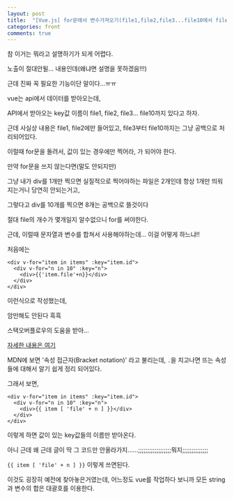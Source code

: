 ```yaml
---
layout: post
title:  "[Vue.js] for문에서 변수가져오기(file1,file2,file3...file10에서 file1,file2만 가져오기)"
categories: front 
comments: true
---
```








참 이거는 뭐라고 설명하기가 되게 어렵다.

노출이 절대안될... 내용인데(왜냐면 설명을 못하겠음!!!)

근데 진짜 꼭 필요한 기능이단 말이다...ㅠㅠ



vue는 api에서 데이터를 받아오는데,

API에서 받아오는 key값 이름이 file1, file2, file3... file10까지 있다고 하자.

근데 사실상 내용은 file1, file2에만 들어있고, file3부터 file10까지는 그냥 공백으로 처리되어있다.

이럴때 for문을 돌려서, 값이 있는 경우에만 찍어라, 가 되어야 한다.

만약 for문을 쓰지 않는다면(말도 안되지만)

그냥 내가 div를 1개만 찍으면 실질적으로 찍어야하는 파일은 2개인데 항상 1개만 띄워지는거니 당연히 안되는거고,

그렇다고 div를 10개를 찍으면 8개는 공백으로 뜰것이다

절대 file의 개수가 몇개일지 알수없으니 for를 써야한다.

근데, 이럴때 문자열과 변수를 합쳐서 사용해야하는데... 이걸 어떻게 하느냐!!



처음에는

```
<div v-for="item in items" :key="item.id">
  <div v-for="n in 10" :key="n">
    <div>{{'item.file'+n}}</div>
  </div>
</div>
```

이런식으로 작성했는데,

암만해도 안된다 흑흑



스택오버플로우의 도움을 받아...

[자세한 내용은 여기](https://developer.mozilla.org/en-US/docs/Web/JavaScript/Reference/Operators/Property_accessors#Bracket_notation)

MDN에 보면 '속성 접근자(Bracket notation)' 라고 불리는데, `.`을 치고나면 뜨는 속성들에 대해서 알기 쉽게 정리 되어있다. 



그래서 보면,

```vue
<div v-for="item in items" :key="item.id">
  <div v-for="n in 10" :key="n">
    <div>{{ item [ 'file' + n ] }}</div>
  </div>
</div>
```

이렇게 하면 값이 있는 key값들의 이름만 받아온다.





아니 근데 왜 근데 글이 딱 그 코드만 안올라가지......;;;;;;;;;;;;;;;;;;뭐지;;;;;;;;;;;;;;

`{{ item [ 'file' + n ] }}` 이렇게 쓰면된다.





이것도 굉장히 예전에 찾아놓은거였는데, 어느정도 vue를 작업하다 보니까 모든 string과 변수의 합은 대괄호를 이용한다.

